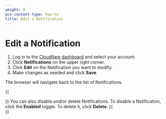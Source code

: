 ```yaml
---
weight: 8
pcx-content-type: how-to
title: Edit a Notification
---
```


# Edit a Notification

1.  Log in to the [Cloudflare dashboard](https://dash.cloudflare.com/login) and select your account.
2.  Click **Notifications** on the upper right corner.
3.  Click **Edit** on the Notification you want to modify.
4.  Make changes as needed and click **Save**.

The browser will navigate back to the list of Notifications.

{{<Aside type="note" header="Note">}}
You can also disable and/or delete Notifications. To disable a Notification, click the **Enabled** toggle. To delete it, click **Delete**.
{{</Aside>}}
